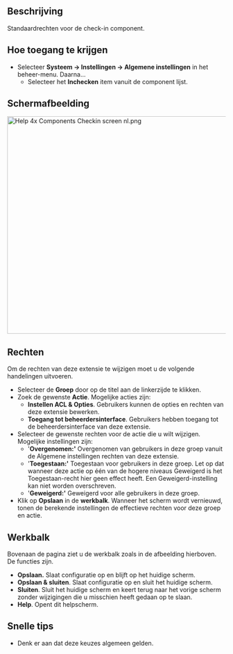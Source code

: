 <!-- Filename: Help4.x:Check-in:_Options / Display title: Inchecken: Opties -->

## Beschrijving

Standaardrechten voor de check-in component.

## Hoe toegang te krijgen

- Selecteer **Systeem → Instellingen → Algemene instellingen**
  in het beheer-menu. Daarna...
  - Selecteer het **Inchecken** item vanuit de component lijst.

## Schermafbeelding

<img
src="https://docs.joomla.org/images/thumb/d/d2/Help-4x-Components-Checkin-screen-_nl.png/800px-Help-4x-Components-Checkin-screen-_nl.png"
decoding="async"
srcset="https://docs.joomla.org/images/thumb/d/d2/Help-4x-Components-Checkin-screen-_nl.png/1200px-Help-4x-Components-Checkin-screen-_nl.png 1.5x, https://docs.joomla.org/images/d/d2/Help-4x-Components-Checkin-screen-_nl.png 2x"
data-file-width="1320" data-file-height="825" width="800" height="500"
alt="Help 4x Components Checkin screen  nl.png" />

## Rechten

Om de rechten van deze extensie te wijzigen moet u de volgende
handelingen uitvoeren.

- Selecteer de **Groep** door op de titel aan de linkerzijde te klikken.
- Zoek de gewenste **Actie**. Mogelijke acties zijn:
  - **Instellen ACL & Opties**. Gebruikers kunnen de opties en rechten
    van deze extensie bewerken.
  - **Toegang tot beheerdersinterface**. Gebruikers hebben toegang tot
    de beheerdersinterface van deze extensie.
- Selecteer de gewenste rechten voor de actie die u wilt wijzigen.
  Mogelijke instellingen zijn:
  - '**Overgenomen:'** Overgenomen van gebruikers in deze groep vanuit
    de Algemene instellingen rechten van deze extensie.
  - '**Toegestaan:'** Toegestaan voor gebruikers in deze groep. Let op
    dat wanneer deze actie op één van de hogere niveaus Geweigerd is het
    Toegestaan-recht hier geen effect heeft. Een Geweigerd-instelling
    kan niet worden overschreven.
  - '**Geweigerd:'** Geweigerd voor alle gebruikers in deze groep.
- Klik op **Opslaan** in de **werkbalk**. Wanneer het scherm wordt
  vernieuwd, tonen de berekende instellingen de effectieve rechten voor
  deze groep en actie.

## Werkbalk

Bovenaan de pagina ziet u de werkbalk zoals in de afbeelding hierboven.
De functies zijn.

- **Opslaan.** Slaat configuratie op en blijft op het huidige scherm.
- **Opslaan & sluiten**. Slaat configuratie op en sluit het huidige
  scherm.
- **Sluiten**. Sluit het huidige scherm en keert terug naar het vorige
  scherm zonder wijzigingen die u misschien heeft gedaan op te slaan.
- **Help**. Opent dit helpscherm.

## Snelle tips

- Denk er aan dat deze keuzes algemeen gelden.
